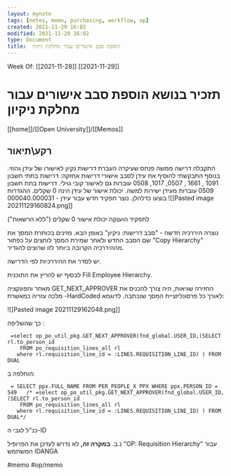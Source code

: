 ```yaml
---
layout: mynote
tags: [notes, memo, purchasing, workflow, op] 
created: 2021-11-29 16:02
modified: 2021-11-29 16:02
type: Document
title:  הוספת סבב אישורים עבור מחלקת ניקיון 
---
```

Week Of: [[2021-11-28]]
[[2021-11-29]]


#  תזכיר בנושא  הוספת סבב אישורים עבור מחלקת ניקיון

[[home]]/[[Open University]]/[[Memos]]

## רקע\תיאור
התקבלה דרישה ממשה פנחס שעיקרה העברת דרישות נקיון לאישורו של עידן גהוזי. בנוסף התבקשתי להוסיף את עידן לסבב אישורי דרישות אחזקה: דרישות בתתי חשבון 1091 , 1661 , 0507, 1017, 0508 עוברות גם לאישור קובי גוילי. דרישות בתת חשבון 0509 עוברות מעידן ישירות למשה. 
יכולת אישור של עידן הינה 0 שקלים. ההגדרות בוצעו כדלהלן. 
נוצר תפקיד חדש עבור עידן - 000040.000031
![[Pasted image 20211129160824.png]]

לתפקיד הוענקה יכולת אישור 0 שקלים ("ללא הרשאות") 

נוצרה היררכיה חדשה - "סבב דרישות: ניקיון" באופן הבא. מזינים בכותרת המסך את שם הסבב החדש ולאחר שמירת המסך לוחצים על כפתור "Copy Hierarchy" מההיררכיה הקרובה ביותר לזו שרוצים להגדיר.

יש לסדר את ההיררכיות לפי הדרישה.

לבסוף יש להריץ את התוכנית Fill Employee Hierarchy.

מאחר והפונקציה GET_NEXT_APPROVER החזירה שגיאות, היה צורך להכניס את מלכה עזריה כמאשרת -HardCoded לאורך כל פרסונליזציית המסך שנכתבה. לדוגמא:

![[Pasted image 20211129162048.png]]

כך שהשליפה :
```plsql
 =select op_po_util_pkg.GET_NEXT_APPROVER(fnd_global.USER_ID,(SELECT rl.to_person_id
    FROM po_requisition_lines_all rl
   where rl.requisition_line_id = :LINES.REQUISITION_LINE_ID) ) FROM DUAL
```
הוחלפה ב:
```plsql
 = SELECT ppx.FULL_NAME FROM PER_PEOPLE_X PPX WHERE ppx.PERSON_ID = 549   /* =select op_po_util_pkg.GET_NEXT_APPROVER(fnd_global.USER_ID,(SELECT rl.to_person_id
    FROM po_requisition_lines_all rl
   where rl.requisition_line_id = :LINES.REQUISITION_LINE_ID) ) FROM DUAL*/
```

כנ"ל לגבי ה-ID

נ.ב. **במקרה זה,** לא נדרש לעדכן את הפרופיל "OP: Requisition Hierarchy"
עבור המשתמש IDANGA
 
#memo #op/memo
